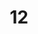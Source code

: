 ---
title: '12'
image: /uploads/gallery-12.jpg
image_alt-text: 'Traditional residence with custom metalwork, woodwork and joinery.'
work-type: traditional
---